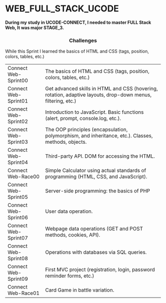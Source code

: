 # WEB_FULL_STACK_UCODE

<b>During my study in UCODE-CONNECT, I needed to master FULL Stack Web, It was major STAGE_3.</b>
<h3 align = "center">Challenges</h3>
While this Sprint I learned the basics of HTML and CSS (tags, position, colors, tables, etc.)
<table>
<tr><td>Connect Web-Sprint00</td><td>The basics of HTML and CSS (tags, position, colors, tables, etc.)</td><tr>
<tr><td>Connect Web-Sprint01</td><td>Get advanced skills in HTML and CSS (hovering, rotation, adaptive layouts, drop-down menus, filtering, etc.)</td><tr>
<tr><td>Connect Web-Sprint02</td><td>Introduction to JavaScript. Basic functions (alert, prompt, console.log, etc.).</td><tr>
<tr><td>Connect Web-Sprint03</td><td>The OOP principles (encapsulation, polymorphism, and inheritance, etc.). Classes, methods, objects.</td><tr>
<tr><td>Connect Web-Sprint04</td><td>Third-party API. DOM for accessing the HTML.</td><tr>
<tr><td>Connect Web-Race00</td><td>Simple Calculator using actual standards of programming (HTML, CSS, and JavaScript).</td><tr>
<tr><td>Connect Web-Sprint05</td><td>Server-side programming: the basics of PHP</td><tr>
<tr><td>Connect Web-Sprint06</td><td>User data operation.</td><tr>
<tr><td>Connect Web-Sprint07</td><td>Webpage data operations (GET and POST methods, cookies, API).</td><tr>
<tr><td>Connect Web-Sprint08</td><td>Operations with databases via SQL queries.</td><tr>
<tr><td>Connect Web-Sprint09</td><td>First MVC project (registration, login, password reminder forms, etc.)</td><tr>
<tr><td>Connect Web-Race01</td><td>Card Game in battle variation.</td><tr>
</table>

